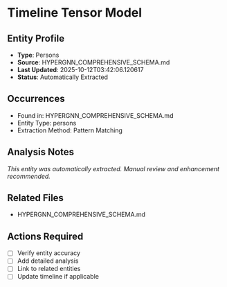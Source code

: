 # Timeline Tensor Model

## Entity Profile
- **Type**: Persons
- **Source**: HYPERGNN_COMPREHENSIVE_SCHEMA.md
- **Last Updated**: 2025-10-12T03:42:06.120617
- **Status**: Automatically Extracted

## Occurrences
- Found in: HYPERGNN_COMPREHENSIVE_SCHEMA.md
- Entity Type: persons
- Extraction Method: Pattern Matching

## Analysis Notes
*This entity was automatically extracted. Manual review and enhancement recommended.*

## Related Files
- HYPERGNN_COMPREHENSIVE_SCHEMA.md

## Actions Required
- [ ] Verify entity accuracy
- [ ] Add detailed analysis
- [ ] Link to related entities
- [ ] Update timeline if applicable
